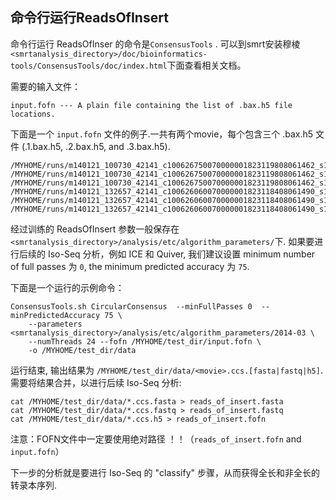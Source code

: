 ## 命令行运行ReadsOfInsert

命令行运行 ReadsOfInser 的命令是`ConsensusTools` . 可以到smrt安装穆棱 `<smrtanalysis_directory>/doc/bioinformatics-tools/ConsensusTools/doc/index.html`下面查看相关文档。


需要的输入文件：

```
input.fofn --- A plain file containing the list of .bax.h5 file locations.
```

下面是一个 `input.fofn` 文件的例子.一共有两个movie，每个包含三个 .bax.h5 文件 (.1.bax.h5, .2.bax.h5, and .3.bax.h5).

```
/MYHOME/runs/m140121_100730_42141_c100626750070000001823119808061462_s1_p0.1.bax.h5
/MYHOME/runs/m140121_100730_42141_c100626750070000001823119808061462_s1_p0.2.bax.h5
/MYHOME/runs/m140121_100730_42141_c100626750070000001823119808061462_s1_p0.3.bax.h5
/MYHOME/runs/m140121_132657_42141_c100626060070000001823118408061490_s1_p0.1.bax.h5
/MYHOME/runs/m140121_132657_42141_c100626060070000001823118408061490_s1_p0.2.bax.h5
/MYHOME/runs/m140121_132657_42141_c100626060070000001823118408061490_s1_p0.3.bax.h5
```


经过训练的 ReadsOfInsert 参数一般保存在 `<smrtanalysis_directory>/analysis/etc/algorithm_parameters/`下. 如果要进行后续的 Iso-Seq 分析，例如 ICE 和 Quiver,
我们建议设置 minimum number of full passes 为 ``0``, the minimum predicted accuracy 为 ``75``.

下面是一个运行的示例命令：

```
ConsensusTools.sh CircularConsensus  --minFullPasses 0  --minPredictedAccuracy 75 \
    --parameters <smrtanalysis_directory>/analysis/etc/algorithm_parameters/2014-03 \
    --numThreads 24 --fofn /MYHOME/test_dir/input.fofn \
    -o /MYHOME/test_dir/data
```

运行结束, 输出结果为 `/MYHOME/test_dir/data/<movie>.ccs.[fasta|fastq|h5]`. 需要将结果合并，以进行后续 Iso-Seq 分析:

```
cat /MYHOME/test_dir/data/*.ccs.fasta > reads_of_insert.fasta
cat /MYHOME/test_dir/data/*.ccs.fastq > reads_of_insert.fastq
cat /MYHOME/test_dir/data/*.ccs.h5 > reads_of_insert.fofn
```

注意：FOFN文件中一定要使用绝对路径 ！！（`reads_of_insert.fofn` and `input.fofn`）

下一步的分析就是要进行 Iso-Seq 的 "classify" 步骤，从而获得全长和非全长的转录本序列. 


